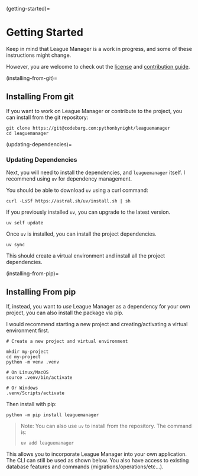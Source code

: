(getting-started)=
# Getting Started

Keep in mind that League Manager is a work in progress, and some of these instructions might change.

However, you are welcome to check out the [license](project:../license.md) and [contribution guide](project:../contrib.md).

(installing-from-git)=
## Installing From git

If you want to work on League Manager or contribute to the project, you can install from the git repository:

```shell
git clone https://git@codeburg.com:pythonbynight/leaguemanager
cd leaguemanager
```
(updating-dependencies)=
### Updating Dependencies

Next, you will need to install the dependencies, and `leaguemanager` itself. I recommend using `uv` for dependency management.

You should be able to download `uv` using a curl command:

```shell
curl -LsSf https://astral.sh/uv/install.sh | sh
```
If you previously installed `uv`, you can upgrade to the latest version.

```shell
uv self update
```

Once `uv` is installed, you can install the project dependencies.

```shell
uv sync
```

This should create a virtual environment and install all the project dependencies.

(installing-from-pip)=
## Installing From pip

If, instead, you want to _use_ League Manager as a dependency for your own project, you can also install the package via pip.

I would recommend starting a new project and creating/activating a virtual environment first.

```shell
# Create a new project and virtual environment

mkdir my-project
cd my-project
python -m venv .venv

# On Linux/MacOS
source .venv/bin/activate

# Or Windows
.venv/Scripts/activate
```

Then install with pip:

```shell
python -m pip install leaguemanager
```

> Note: You can also use `uv` to install from the repository. The command is:
>
> `uv add leaguemanager`

This allows you to incorporate League Manager into your own application. The CLI can still be used as shown below. You also have access to existing database features and commands (migrations/operations/etc...).